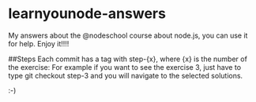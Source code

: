 learnyounode-answers
====================

My answers about the @nodeschool course about node.js, you can use it for help. Enjoy it!!!!

##Steps
Each commit has a tag with step-{x}, where {x} is the number of the exercise:
For example if you want to see the exercise 3, just have to type git checkout step-3 and you will navigate to the selected solutions.

:-)
